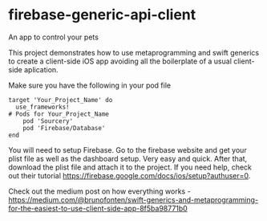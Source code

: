 # firebase-generic-api-client

An app to control your pets

This project demonstrates how to use metaprogramming and swift generics to create a client-side iOS app avoiding all the boilerplate of a usual client-side aplication.

Make sure you have the following in your pod file
```
target 'Your_Project_Name' do
  use_frameworks!
# Pods for Your_Project_Name
    pod 'Sourcery'
    pod 'Firebase/Database'
end
```

You will need to setup Firebase. Go to the firebase website and get your plist file as well as the dashboard setup. Very easy and quick. After that, download the plist file and attach it to the project. If you need help, check out their tutorial https://firebase.google.com/docs/ios/setup?authuser=0.

Check out the medium post on how everything works - https://medium.com/@brunofonten/swift-generics-and-metaprogramming-for-the-easiest-to-use-client-side-app-8f5ba98771b0
